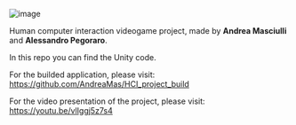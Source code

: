 ![image](https://user-images.githubusercontent.com/32450751/169312352-ed6df610-6867-4cef-9549-5026449c821c.png)

Human computer interaction videogame project, made by **Andrea Masciulli** and **Alessandro Pegoraro**. 

In this repo you can find the Unity code. 

For the builded application, please visit: https://github.com/AndreaMas/HCI_project_build

For the video presentation of the project, please visit: https://youtu.be/vlIggj5z7s4




